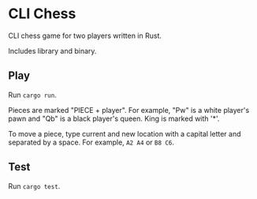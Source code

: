 # CLI Chess
CLI chess game for two players written in Rust.

Includes library and binary.

## Play
Run `cargo run`.

Pieces are marked "PIECE + player".
For example, "Pw" is a white player's pawn and "Qb" is a black player's queen.
King is marked with '*'.

To move a piece, type current and new location with a capital letter and separated by a space. For example, `A2 A4` or `B8 C6`.

## Test
Run `cargo test`.
